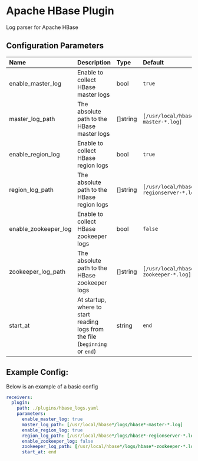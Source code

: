 # Apache HBase Plugin

Log parser for Apache HBase

## Configuration Parameters

| Name | Description | Type | Default | Required | Values |
|:-- |:-- |:-- |:-- |:-- |:-- |
| enable_master_log | Enable to collect HBase master logs | bool | `true` | false |  |
| master_log_path | The absolute path to the HBase master logs | []string | `[/usr/local/hbase*/logs/hbase*-master-*.log]` | false |  |
| enable_region_log | Enable to collect HBase region logs | bool | `true` | false |  |
| region_log_path | The absolute path to the HBase region logs | []string | `[/usr/local/hbase*/logs/hbase*-regionserver-*.log]` | false |  |
| enable_zookeeper_log | Enable to collect HBase zookeeper logs | bool | `false` | false |  |
| zookeeper_log_path | The absolute path to the HBase zookeeper logs | []string | `[/usr/local/hbase*/logs/hbase*-zookeeper-*.log]` | false |  |
| start_at | At startup, where to start reading logs from the file (`beginning` or `end`) | string | `end` | false | `beginning`, `end` |

## Example Config:

Below is an example of a basic config

```yaml
receivers:
  plugin:
    path: ./plugins/hbase_logs.yaml
    parameters:
      enable_master_log: true
      master_log_path: [/usr/local/hbase*/logs/hbase*-master-*.log]
      enable_region_log: true
      region_log_path: [/usr/local/hbase*/logs/hbase*-regionserver-*.log]
      enable_zookeeper_log: false
      zookeeper_log_path: [/usr/local/hbase*/logs/hbase*-zookeeper-*.log]
      start_at: end
```
